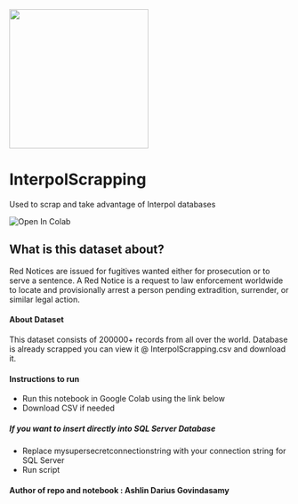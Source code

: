 <img src="https://www.interpol.int/bundles/interpolfront/images/logo.png" height="250px">

# InterpolScrapping
Used to scrap and take advantage of Interpol databases

<img src="https://colab.research.google.com/github/ADGSTUDIOS/InterpolScrapping/blob/main/interpolscrapping.ipynb" alt="Open In Colab" data-canonical-src="https://colab.research.google.com/assets/colab-badge.svg">

## What is this dataset about?
Red Notices are issued for fugitives wanted either for prosecution or to serve a sentence. A Red Notice is a request to law enforcement worldwide to locate and provisionally arrest a person pending extradition, surrender, or similar legal action.

#### About Dataset
This dataset consists of 200000+ records from all over the world. Database is already scrapped you can view it @ InterpolScrapping.csv and download it.

#### Instructions to run
- Run this notebook in Google Colab using the link below
- Download CSV if needed

##### If you want to insert directly into SQL Server Database
- Replace mysupersecretconnectionstring with your connection string for SQL Server 
- Run script

#### Author of repo and notebook : Ashlin Darius Govindasamy

